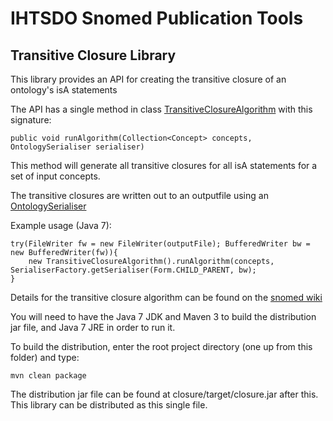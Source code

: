IHTSDO Snomed Publication Tools
===============================

Transitive Closure Library
--------------------------

This library provides an API for creating the transitive closure of an ontology's isA statements

The API has a single method in class [TransitiveClosureAlgorithm](src/main/java/com/ihtsdo/snomed/service/TransitiveClosureAlgorithmm.java) with this signature:

    public void runAlgorithm(Collection<Concept> concepts, OntologySerialiser serialiser)

This method will generate all transitive closures for all isA statements for a set of input concepts. 

The transitive closures are written out to an outputfile using an [OntologySerialiser](/importexport/src/main/java/com/ihtsdo/snomed/service/serialiser/OntologySerialiser.java)

Example usage (Java 7):

    try(FileWriter fw = new FileWriter(outputFile); BufferedWriter bw = new BufferedWriter(fw)){
        new TransitiveClosureAlgorithm().runAlgorithm(concepts, SerialiserFactory.getSerialiser(Form.CHILD_PARENT, bw);
    }


Details for the transitive closure algorithm can be found on the [snomed wiki](https://sites.google.com/a/ihtsdo.org/snomed-publish/algorithm/transitive-closure)

You will need to have the Java 7 JDK and Maven 3 to build the distribution jar file, and Java 7 JRE in order to run it.

To build the distribution, enter the root project directory (one up from this folder) and type:

    mvn clean package
    
The distribution jar file can be found at closure/target/closure.jar after this. This library can be distributed as this single file.
